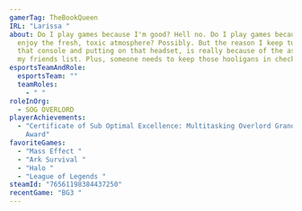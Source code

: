 ```yaml
---
gamerTag: TheBookQueen
IRL: "Larissa "
about: Do I play games because I'm good? Hell no. Do I play games because I
  enjoy the fresh, toxic atmosphere? Possibly. But the reason I keep turning on
  that console and putting on that headset, is really because of the assholes on
  my friends list. Plus, someone needs to keep those hooligans in check.
esportsTeamAndRole:
  esportsTeam: ""
  teamRoles:
    - " "
roleInOrg:
  - SOG OVERLORD
playerAchievements:
  - "Certificate of Sub Optimal Excellence: Multitasking Overlord Grand Master
    Award"
favoriteGames:
  - "Mass Effect "
  - "Ark Survival "
  - "Halo "
  - "League of Legends "
steamId: "76561198384437250"
recentGame: "BG3 "
---
```

